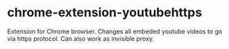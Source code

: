 chrome-extension-youtubehttps
=============================

Extension for Chrome browser. Changes all embeded youtube videos to go via https protocol.
Can also work as invisible proxy.
